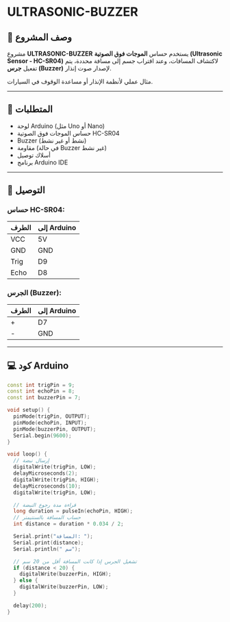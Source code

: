 # ULTRASONIC-BUZZER

## 📡 وصف المشروع

مشروع **ULTRASONIC-BUZZER** يستخدم حساس **الموجات فوق الصوتية (Ultrasonic Sensor - HC-SR04)** لاكتشاف المسافات، وعند اقتراب جسم إلى مسافة محددة، يتم تفعيل **جرس (Buzzer)** لإصدار صوت إنذار.

مثال عملي لأنظمة الإنذار أو مساعدة الوقوف في السيارات.

---

## 🧰 المتطلبات

- لوحة Arduino (مثل Uno أو Nano)
- حساس الموجات فوق الصوتية HC-SR04
- Buzzer (نشط أو غير نشط)
- مقاومة (في حالة Buzzer غير نشط)
- أسلاك توصيل
- برنامج Arduino IDE

---

## 🔌 التوصيل

### حساس HC-SR04:

| الطرف | إلى Arduino |
|-------|--------------|
| VCC   | 5V           |
| GND   | GND          |
| Trig  | D9           |
| Echo  | D8           |

### الجرس (Buzzer):

| الطرف | إلى Arduino |
|-------|-------------|
| +     | D7          |
| -     | GND         |

---

## 💻 كود Arduino

```cpp
const int trigPin = 9;
const int echoPin = 8;
const int buzzerPin = 7;

void setup() {
  pinMode(trigPin, OUTPUT);
  pinMode(echoPin, INPUT);
  pinMode(buzzerPin, OUTPUT);
  Serial.begin(9600);
}

void loop() {
  // إرسال نبضة
  digitalWrite(trigPin, LOW);
  delayMicroseconds(2);
  digitalWrite(trigPin, HIGH);
  delayMicroseconds(10);
  digitalWrite(trigPin, LOW);

  // قراءة مدة رجوع النبضة
  long duration = pulseIn(echoPin, HIGH);
  // حساب المسافة بالسنتيمتر
  int distance = duration * 0.034 / 2;

  Serial.print("المسافة: ");
  Serial.print(distance);
  Serial.println(" سم");

  // تشغيل الجرس إذا كانت المسافة أقل من 20 سم
  if (distance < 20) {
    digitalWrite(buzzerPin, HIGH);
  } else {
    digitalWrite(buzzerPin, LOW);
  }

  delay(200);
}
